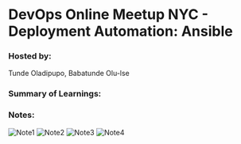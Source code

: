 # DevOps Online Meetup NYC - Deployment Automation: Ansible

### Hosted by: 
Tunde Oladipupo, Babatunde Olu-lse

### Summary of Learnings:

### Notes:
<img src="/writeups/ada1.jpg"  title="Note1">
<img src="/writeups/ada2.jpeg"  title="Note2">
<img src="/writeups/ada3.jpg" title="Note3">
<img src="/writeups/ada4.jpeg"  title="Note4">
